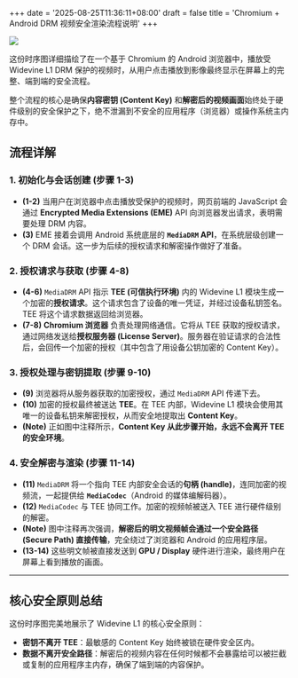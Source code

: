 +++
date = '2025-08-25T11:36:11+08:00'
draft = false
title = 'Chromium + Android DRM 视频安全渲染流程说明'
+++


![](/ethenslab/images/chromium-drm.png)

这份时序图详细描绘了在一个基于 Chromium 的 Android 浏览器中，播放受 Widevine L1 DRM 保护的视频时，从用户点击播放到影像最终显示在屏幕上的完整、端到端的安全流程。

整个流程的核心是确保**内容密钥 (Content Key)** 和**解密后的视频画面**始终处于硬件级别的安全保护之下，绝不泄漏到不安全的应用程序（浏览器）或操作系统主内存中。

## **流程详解**

### **1. 初始化与会话创建 (步骤 1-3)**

* **(1-2)** 当用户在浏览器中点击播放受保护的视频时，网页前端的 JavaScript 会通过 **Encrypted Media Extensions (EME)** API 向浏览器发出请求，表明需要处理 DRM 内容。
* **(3)** EME 接着会调用 Android 系统底层的 **`MediaDRM` API**，在系统层级创建一个 DRM 会话。这一步为后续的授权请求和解密操作做好了准备。

### **2. 授权请求与获取 (步骤 4-8)**

* **(4-6)** `MediaDRM` API 指示 **TEE (可信执行环境)** 内的 Widevine L1 模块生成一个加密的**授权请求**。这个请求包含了设备的唯一凭证，并经过设备私钥签名。TEE 将这个请求数据返回给浏览器。
* **(7-8)** **Chromium 浏览器** 负责处理网络通信。它将从 TEE 获取的授权请求，通过网络发送给**授权服务器 (License Server)**。服务器在验证请求的合法性后，会回传一个加密的授权（其中包含了用设备公钥加密的 Content Key）。

### **3. 授权处理与密钥提取 (步骤 9-10)**

* **(9)** 浏览器将从服务器获取的加密授权，通过 `MediaDRM` API 传递下去。
* **(10)** 加密的授权最终被送达 **TEE**。在 TEE 内部，Widevine L1 模块会使用其唯一的设备私钥来解密授权，从而安全地提取出 **Content Key**。
* **(Note)** 正如图中注释所示，**Content Key 从此步骤开始，永远不会离开 TEE 的安全环境**。

### **4. 安全解密与渲染 (步骤 11-14)**

* **(11)** `MediaDRM` 将一个指向 TEE 内部安全会话的**句柄 (handle)**，连同加密的视频流，一起提供给 **`MediaCodec`**（Android 的媒体编解码器）。
* **(12)** `MediaCodec` 与 TEE 协同工作。加密的视频帧被送入 TEE 进行硬件级别的解密。
* **(Note)** 图中注释再次强调，**解密后的明文视频帧会通过一个安全路径 (Secure Path) 直接传输**，完全绕过了浏览器和 Android 的应用程序层。
* **(13-14)** 这些明文帧被直接发送到 **GPU / Display** 硬件进行渲染，最终用户在屏幕上看到播放的画面。

---

## **核心安全原则总结**

这份时序图完美地展示了 Widevine L1 的核心安全原则：

* **密钥不离开 TEE**：最敏感的 Content Key 始终被锁在硬件安全区内。
* **数据不离开安全路径**：解密后的视频内容在任何时候都不会暴露给可以被拦截或复制的应用程序主内存，确保了端到端的内容保护。